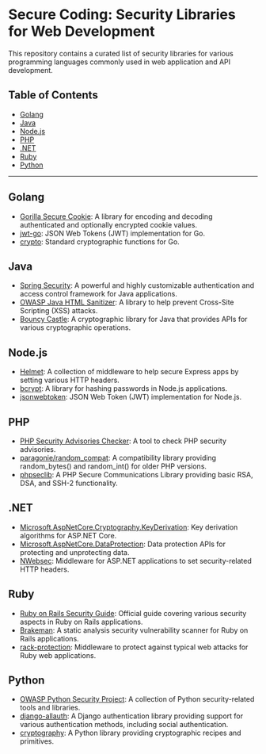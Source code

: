# Secure Coding: Security Libraries for Web Development

This repository contains a curated list of security libraries for various programming languages commonly used in web application and API development.

## Table of Contents

- [Golang](#golang)
- [Java](#java)
- [Node.js](#nodejs)
- [PHP](#php)
- [.NET](#net)
- [Ruby](#ruby)
- [Python](#python)

---

## Golang

- [Gorilla Secure Cookie](https://github.com/gorilla/securecookie): A library for encoding and decoding authenticated and optionally encrypted cookie values.
- [jwt-go](https://github.com/dgrijalva/jwt-go): JSON Web Tokens (JWT) implementation for Go.
- [crypto](https://pkg.go.dev/crypto): Standard cryptographic functions for Go.

## Java

- [Spring Security](https://spring.io/projects/spring-security): A powerful and highly customizable authentication and access control framework for Java applications.
- [OWASP Java HTML Sanitizer](https://owasp.org/www-project-java-html-sanitizer/): A library to help prevent Cross-Site Scripting (XSS) attacks.
- [Bouncy Castle](https://www.bouncycastle.org/): A cryptographic library for Java that provides APIs for various cryptographic operations.

## Node.js

- [Helmet](https://helmetjs.github.io/): A collection of middleware to help secure Express apps by setting various HTTP headers.
- [bcrypt](https://www.npmjs.com/package/bcrypt): A library for hashing passwords in Node.js applications.
- [jsonwebtoken](https://www.npmjs.com/package/jsonwebtoken): JSON Web Token (JWT) implementation for Node.js.

## PHP

- [PHP Security Advisories Checker](https://github.com/FriendsOfPHP/security-advisories): A tool to check PHP security advisories.
- [paragonie/random_compat](https://github.com/paragonie/random_compat): A compatibility library providing random_bytes() and random_int() for older PHP versions.
- [phpseclib](https://phpseclib.com/): A PHP Secure Communications Library providing basic RSA, DSA, and SSH-2 functionality.

## .NET

- [Microsoft.AspNetCore.Cryptography.KeyDerivation](https://www.nuget.org/packages/Microsoft.AspNetCore.Cryptography.KeyDerivation/): Key derivation algorithms for ASP.NET Core.
- [Microsoft.AspNetCore.DataProtection](https://www.nuget.org/packages/Microsoft.AspNetCore.DataProtection/): Data protection APIs for protecting and unprotecting data.
- [NWebsec](https://nwebsec.com/): Middleware for ASP.NET applications to set security-related HTTP headers.

## Ruby

- [Ruby on Rails Security Guide](https://guides.rubyonrails.org/security.html): Official guide covering various security aspects in Ruby on Rails applications.
- [Brakeman](https://brakemanscanner.org/): A static analysis security vulnerability scanner for Ruby on Rails applications.
- [rack-protection](https://github.com/rkh/rack-protection): Middleware to protect against typical web attacks for Ruby web applications.

## Python

- [OWASP Python Security Project](https://owasp.org/www-project-python-security/): A collection of Python security-related tools and libraries.
- [django-allauth](https://github.com/pennersr/django-allauth): A Django authentication library providing support for various authentication methods, including social authentication.
- [cryptography](https://cryptography.io/en/latest/): A Python library providing cryptographic recipes and primitives.
